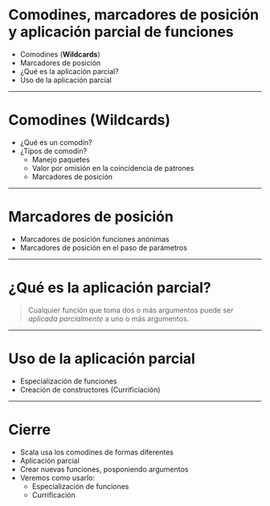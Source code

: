 # Comodines, marcadores de posición y aplicación parcial de funciones

* Comodines (**Wildcards**)
* Marcadores de posición
* ¿Qué es la aplicación parcial?
* Uso de la aplicación parcial

---

# Comodines (**Wildcards**)

* ¿Qué es un comodín?
* ¿Tipos de comodín?
  * Manejo paquetes
  * Valor por omisión en la coincidencia de patrones
  * Marcadores de posición

---

# Marcadores de posición

* Marcadores de posición funciones anónimas
* Marcadores de posición en el paso de parámetros

---

# ¿Qué es la aplicación parcial?

> Cualquier función que toma dos o más argumentos puede ser
> *aplicada parcialmente* a uno o más argumentos.

---

# Uso de la aplicación parcial

* Especialización de funciones
* Creación de constructores (Currificiación)

---

# Cierre

* Scala usa los comodines de formas diferentes
* Aplicación parcial
* Crear nuevas funciones, posponiendo argumentos
* Veremos como usarlo:
  * Especialización de funciones
  * Currificación
